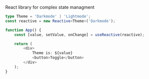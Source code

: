 React library for complex state managment

```ts
type Theme = 'Darkmode' | 'Lightmode';
const reactive = new Reactive<Theme>('Darkmode');

function App() {
	const [value, setValue, onChange] = useReactive(reactive);

	return (
		<div>
			Theme is: ${value}
			<button>Toggle</button>
		</div>
	);
}
```
